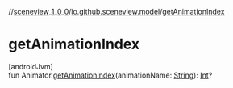 //[sceneview_1_0_0](../../index.md)/[io.github.sceneview.model](index.md)/[getAnimationIndex](get-animation-index.md)

# getAnimationIndex

[androidJvm]\
fun Animator.[getAnimationIndex](get-animation-index.md)(animationName: [String](https://kotlinlang.org/api/latest/jvm/stdlib/kotlin/-string/index.html)): [Int](https://kotlinlang.org/api/latest/jvm/stdlib/kotlin/-int/index.html)?
